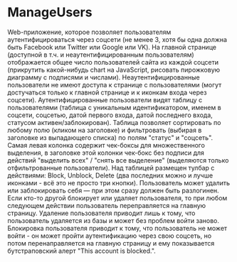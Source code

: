 ﻿# ManageUsers
Web-приложение, которое позволяет пользователям аутентифицироваться через соцсети (не менее 3, хотя бы одна должна быть Facebook или Twitter или Google или VK).
На главной странице (доступной в т.ч. и неаутентифицированным пользователям) отображается общее число пользователей сайта из каждой соцсети (прикрутить какой-нибудь chart на JavaScript, рисовать пирожковую диаграмму с подписями и числами).
Неаутентифицированные пользователи не имеют доступа к странице с пользователями (могут достучаться только к главной странице и к иконкам входа через соцсети).
Аутентифицированные пользователи видят таблицу с пользователями (таблица с уникальным идентификатором, именем в соцсети, соцсетью, датой первого входа, датой последнего входа, статусом активен/заблокирован). Таблица позволяет сортировать по любому полю (кликом на заголовке) и фильтровать (выбирая в заголовке из выпадающего списка) по полям "статус" и "соцсеть".
Самая левая колонка содержит чек-боксы для множественного выделения, в заголовке этой колонки чек-бокс без подписи для действий "выделить всех" / "снять все выделение" (выделяются только отфильтрованные пользователи).
Над таблицей размещен тулбар с действиями: Block, Unblock, Delete (два последних можно и лучше иконками - всё это не просто три кнопки).
Пользователь может удалить или заблокировать себя — при этом сразу должен быть разлогинен. Если кто-то другой блокирует или удаляет пользователя, то при любом следующем действии пользователь переправляется на главную страницу.
Удаление пользователя приводит лишь к тому, что пользователь удаляется из базы и может без проблем войти заново. Блокировка пользователя приводит к тому, что пользователь не может войти - он может пройти аутентификацию через свою соцсеть, но потом перенаправляется на главную страницу и ему показывается бутстраповский алерт "This account is blocked.".
